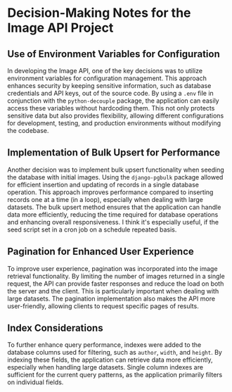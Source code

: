 # Decision-Making Notes for the Image API Project

## Use of Environment Variables for Configuration

In developing the Image API, one of the key decisions was to utilize environment variables for configuration management. This approach enhances security by keeping sensitive information, such as database credentials and API keys, out of the source code. By using a `.env` file in conjunction with the `python-decouple` package, the application can easily access these variables without hardcoding them. This not only protects sensitive data but also provides flexibility, allowing different configurations for development, testing, and production environments without modifying the codebase.

## Implementation of Bulk Upsert for Performance

Another decision was to implement bulk upsert functionality when seeding the database with initial images. Using the `django-pgbulk` package allowed for efficient insertion and updating of records in a single database operation. This approach improves performance compared to inserting records one at a time (in a loop), especially when dealing with large datasets. The bulk upsert method ensures that the application can handle data more efficiently, reducing the time required for database operations and enhancing overall responsiveness. I think it's especially useful, if the seed script set in a cron job on a schedule repeated basis.

## Pagination for Enhanced User Experience

To improve user experience, pagination was incorporated into the image retrieval functionality. By limiting the number of images returned in a single request, the API can provide faster responses and reduce the load on both the server and the client. This is particularly important when dealing with large datasets. The pagination implementation also makes the API more user-friendly, allowing clients to request specific pages of results.

## Index Considerations

To further enhance query performance, indexes were added to the database columns used for filtering, such as `author`, `width`, and `height`. By indexing these fields, the application can retrieve data more efficiently, especially when handling large datasets. Single column indexes are sufficient for the current query patterns, as the application primarily filters on individual fields.